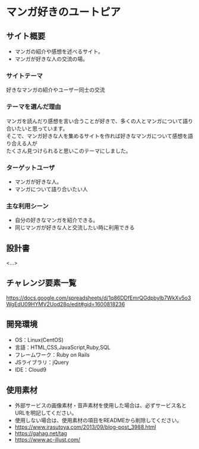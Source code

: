 # マンガ好きのユートピア

## サイト概要
- マンガの紹介や感想を述べるサイト。
- マンガが好きな人の交流の場。

### サイトテーマ
 好きなマンガの紹介やユーザー同士の交流

### テーマを選んだ理由
マンガを読んだり感想を言い合うことが好きで、多くの人とマンガについて語り合いたいと思っています。  
そこで、マンガ好きな人を集めるサイトを作れば好きなマンガについて感想を語り合える人が  
たくさん見つけられると思いこのテーマにしました。

### ターゲットユーザ
- マンガが好きな人。
- マンガについて語り合いたい人

### 主な利用シーン
- 自分の好きなマンガを紹介できる。
- 同じマンガが好きな人と交流したい時に利用できる

## 設計書
<...>

## チャレンジ要素一覧
<https://docs.google.com/spreadsheets/d/1q86DDfEmrQGdpbyIb7WkXv5o3WgEdU09HYMV2Uod28o/edit#gid=1600818236>

## 開発環境
- OS：Linux(CentOS)
- 言語：HTML,CSS,JavaScript,Ruby,SQL
- フレームワーク：Ruby on Rails
- JSライブラリ：jQuery
- IDE：Cloud9

## 使用素材
- 外部サービスの画像素材・音声素材を使用した場合は、必ずサービス名とURLを明記してください。
- 使用しない場合は、使用素材の項目をREADMEから削除してください。
- https://www.irasutoya.com/2013/09/blog-post_3988.html
- https://gahag.net/tag
- https://www.ac-illust.com/